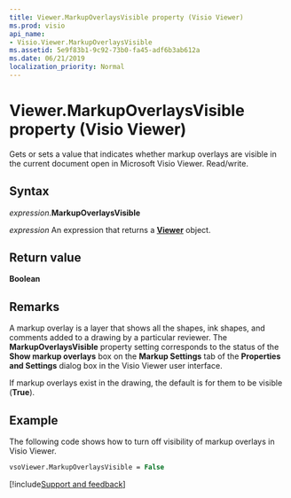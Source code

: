 ```yaml
---
title: Viewer.MarkupOverlaysVisible property (Visio Viewer)
ms.prod: visio
api_name:
- Visio.Viewer.MarkupOverlaysVisible
ms.assetid: 5e9f83b1-9c92-73b0-fa45-adf6b3ab612a
ms.date: 06/21/2019
localization_priority: Normal
---
```



# Viewer.MarkupOverlaysVisible property (Visio Viewer)

Gets or sets a value that indicates whether markup overlays are visible in the current document open in Microsoft Visio Viewer. Read/write.


## Syntax

_expression_.**MarkupOverlaysVisible**

_expression_ An expression that returns a **[Viewer](Visio.Viewer.md)** object.


## Return value

**Boolean**


## Remarks

A markup overlay is a layer that shows all the shapes, ink shapes, and comments added to a drawing by a particular reviewer. The **MarkupOverlaysVisible** property setting corresponds to the status of the **Show markup overlays** box on the **Markup Settings** tab of the **Properties and Settings** dialog box in the Visio Viewer user interface. 

If markup overlays exist in the drawing, the default is for them to be visible (**True**).


## Example

The following code shows how to turn off visibility of markup overlays in Visio Viewer.

```vb
vsoViewer.MarkupOverlaysVisible = False
```

[!include[Support and feedback](~/includes/feedback-boilerplate.md)]